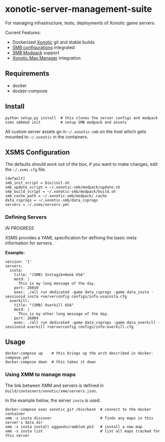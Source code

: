 # xonotic-server-management-suite

For managing infrastructure, tests, deployments of Xonotic game servers.

Current Features:

* Dockerized [Xonotic](http://xonotic.org) git and stable builds 
* [SMB configurations](https://github.com/MarioSMB/smb-servers) integrated
* [SMB Modpack](https://github.com/MarioSMB/modpack) support
* [Xonotic Map Manager](https://github.com/z/xonotic-map-manager) integration

## Requirements

* docker
* docker-compose

## Install

```
python setup.py install  # this clones the server configs and modpack
xsms smbmod init         # setup SMB modpack and assets
```

All custom server assets go in `~/.xonotic-smb` on the host which gets mounted
to `~/.xonotic` in the containers.

## XSMS Configuration

The defaults should work out of the box, if you want to make changes, edit the `~/.xsms.cfg` file.

```
[default]
smb_init_script = bin/init.sh
smb_update_script = ~/.xonotic-smb/modpack/update.sh
smb_build_script = ~/.xonotic-smb/modpack/build.sh
smb_cache_path = ~/.xonotic-smb/modpack/.cache
data_csprogs = ~/.xonotic-smb/data_csprogs
servers = ~/.xsms/servers.yml
```

### Defining Servers

*IN PROGRESS*

XSMS provides a YAML specification for defining the basic meta information for servers.

**Example:**

```
version: '1'
servers:
  insta:
    title: "(SMB) Instagib+Hook USA"
    motd: |
      This is my long message of the day.
    port: 26010
    exec: ./all run dedicated -game data_csprogs -game data_insta -sessionid insta +serverconfig configs/info-usainsta.cfg
  overkill:
    title: "(SMB) Overkill USA"
    motd: |
      This is my other long message of the day.
    port: 26004
    exec: ./all run dedicated -game data_csprogs -game data_overkill -sessionid overkill +serverconfig configs/info-overkill.cfg
```

## Usage

```
docker-compose up    # this brings up the arch described in docker-compose.yml
docker-compose down  # this takes it down
```

### Using XMM to manage maps

The link between XMM and servers is defined in `build/containers/xonotic/xmm/servers.json`.

In the example below, the server `insta` is used.

```
docker-compose exec xonotic_git /bin/bash  # connect to the docker container
xmm -s insta discover                      # finds any maps in this server's data dir
xmm -s insta install eggandscrambled.pk3   # install a new map
xmm -s insta list                          # list all maps tracked for this server
```
